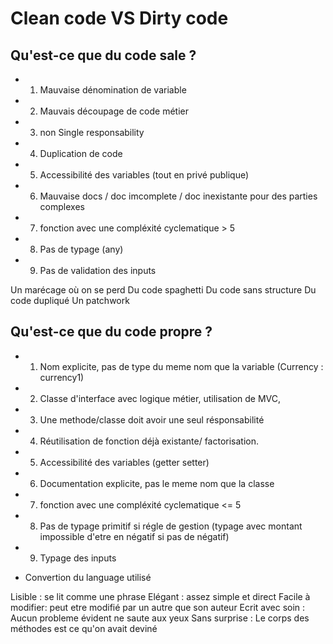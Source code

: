 # Clean code VS Dirty code

## Qu'est-ce que du code sale ?

- 1. Mauvaise dénomination de variable

- 2. Mauvais découpage de code métier

- 3. non Single responsability

- 4. Duplication de code 

- 5. Accessibilité des variables (tout en privé publique)

- 6. Mauvaise docs / doc imcomplete / doc inexistante pour des parties complexes

- 7. fonction avec une compléxité cyclematique > 5

- 8. Pas de typage (any)

- 9. Pas de validation des inputs

Un marécage où on se perd
Du code spaghetti
Du code sans structure
Du code dupliqué
Un patchwork

## Qu'est-ce que du code propre ?

- 1. Nom explicite, pas de type du meme nom que la variable (Currency : currency1)

- 2. Classe d'interface avec logique métier, utilisation de MVC, 

- 3. Une methode/classe doit avoir une seul résponsabilité

- 4. Réutilisation de fonction déjà existante/ factorisation.

- 5. Accessibilité des variables (getter setter)

- 6. Documentation explicite, pas le meme nom que la classe

- 7. fonction avec une compléxité cyclematique <= 5

- 8. Pas de typage primitif si régle de gestion (typage avec montant impossible d'etre en négatif si pas de négatif)

- 9. Typage des inputs 

- Convertion du language utilisé

Lisible : se lit comme une phrase
Elégant : assez simple et direct
Facile à modifier: peut etre modifié par un autre que son auteur
Ecrit avec soin : Aucun probleme évident ne saute aux yeux
Sans surprise : Le corps des méthodes est ce qu'on avait deviné